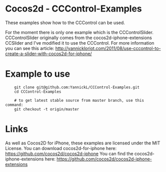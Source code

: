 Cocos2d - CCControl-Examples
=================
These examples show how to the CCControl can be used.

For the moment there is only one example which is the CCControlSlider.
CCControlSlider originally comes from the cocos2d-iphone-extensions CCSlider and I've modified it to use the CCControl. For more information you can see this article: http://yannickloriot.com/2011/08/use-cccontrol-to-create-a-slider-with-cocos2d-for-iphone/

Example to use
===================== 

```
    git clone git@github.com:YannickL/CCControl-Examples.git
    cd CCControl-Examples

    # to get latest stable source from master branch, use this command:
    git checkout -t origin/master
```

Links
===================== 
As well as Cocos2D for iPhone, these examples are licensed under the MIT License. 
You can download cocos2d-for-iphone here: https://github.com/cocos2d/cocos2d-iphone
You can find the cocos2d-iphone-extensions here: https://github.com/cocos2d/cocos2d-iphone-extensions
